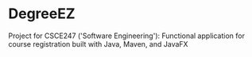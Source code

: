# DegreeEZ
Project for CSCE247 ('Software Engineering'): Functional application for course registration built with Java, Maven, and JavaFX
